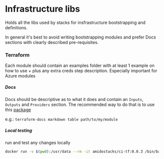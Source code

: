 # Infrastructure libs

Holds all the libs used by stacks for insfrastructure bootstrapping and definitions. 

In general it's best to avoid writing bootstrapping modules and prefer Docs sections with clearly described pre-requisites.

### Terraform

Each module should contain an examples folder with at least 1 example on how to use + plus any extra creds step description. 
Especially important for Azure modules

##### Docs

Docs should be descriptive as to what it does and contain an `Inputs`, `Outputs` and `Providers` section. The recommended way to do that is to use this [package](https://github.com/segmentio/terraform-docs)

e.g.: `terraform-docs markdown table path/to/my/module`


##### Local testing
run and test any changes locally
```bash
docker run -v $(pwd):/usr/data --rm -it amidostacks/ci-tf:0.0.3 /bin/bash
```

